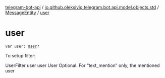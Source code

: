 [telegram-bot-api](../../index.md) / [io.github.oleksivio.telegram.bot.api.model.objects.std](../index.md) / [MessageEntity](index.md) / [user](./user.md)

# user

`var user: `[`User`](../-user/index.md)`?`

To setup filter:

UserFilter user user User Optional. For “text_mention” only, the mentioned user

